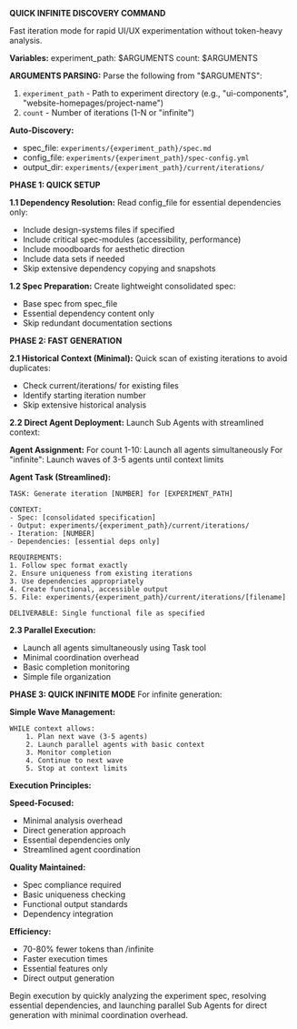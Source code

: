 **QUICK INFINITE DISCOVERY COMMAND**

Fast iteration mode for rapid UI/UX experimentation without token-heavy analysis.

**Variables:**
experiment_path: $ARGUMENTS
count: $ARGUMENTS

**ARGUMENTS PARSING:**
Parse the following from "$ARGUMENTS":
1. `experiment_path` - Path to experiment directory (e.g., "ui-components", "website-homepages/project-name")
2. `count` - Number of iterations (1-N or "infinite")

**Auto-Discovery:**
- spec_file: `experiments/{experiment_path}/spec.md`
- config_file: `experiments/{experiment_path}/spec-config.yml`
- output_dir: `experiments/{experiment_path}/current/iterations/`

**PHASE 1: QUICK SETUP**

**1.1 Dependency Resolution:**
Read config_file for essential dependencies only:
- Include design-systems files if specified
- Include critical spec-modules (accessibility, performance)
- Include moodboards for aesthetic direction
- Include data sets if needed
- Skip extensive dependency copying and snapshots

**1.2 Spec Preparation:**
Create lightweight consolidated spec:
- Base spec from spec_file
- Essential dependency content only
- Skip redundant documentation sections

**PHASE 2: FAST GENERATION**

**2.1 Historical Context (Minimal):**
Quick scan of existing iterations to avoid duplicates:
- Check current/iterations/ for existing files
- Identify starting iteration number
- Skip extensive historical analysis

**2.2 Direct Agent Deployment:**
Launch Sub Agents with streamlined context:

**Agent Assignment:**
For count 1-10: Launch all agents simultaneously
For "infinite": Launch waves of 3-5 agents until context limits

**Agent Task (Streamlined):**
```
TASK: Generate iteration [NUMBER] for [EXPERIMENT_PATH]

CONTEXT:
- Spec: [consolidated specification]
- Output: experiments/{experiment_path}/current/iterations/
- Iteration: [NUMBER]
- Dependencies: [essential deps only]

REQUIREMENTS:
1. Follow spec format exactly
2. Ensure uniqueness from existing iterations
3. Use dependencies appropriately
4. Create functional, accessible output
5. File: experiments/{experiment_path}/current/iterations/[filename]

DELIVERABLE: Single functional file as specified
```

**2.3 Parallel Execution:**
- Launch all agents simultaneously using Task tool
- Minimal coordination overhead
- Basic completion monitoring
- Simple file organization

**PHASE 3: QUICK INFINITE MODE**
For infinite generation:

**Simple Wave Management:**
```
WHILE context allows:
    1. Plan next wave (3-5 agents)
    2. Launch parallel agents with basic context
    3. Monitor completion
    4. Continue to next wave
    5. Stop at context limits
```

**Execution Principles:**

**Speed-Focused:**
- Minimal analysis overhead
- Direct generation approach
- Essential dependencies only
- Streamlined agent coordination

**Quality Maintained:**
- Spec compliance required
- Basic uniqueness checking
- Functional output standards
- Dependency integration

**Efficiency:**
- 70-80% fewer tokens than /infinite
- Faster execution times
- Essential features only
- Direct output generation

Begin execution by quickly analyzing the experiment spec, resolving essential dependencies, and launching parallel Sub Agents for direct generation with minimal coordination overhead.